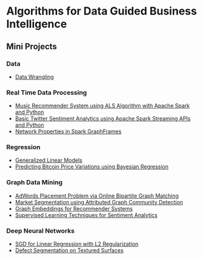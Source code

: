 # Algorithms for Data Guided Business Intelligence

## Mini Projects

### Data 
- [Data Wrangling](https://github.com/hrshagrwl/data-wrangling)

### Real Time Data Processing
- [Music Recommender System using ALS Algorithm with Apache Spark and Python](https://github.com/hrshagrwl/music-recommender)
- [Basic Twitter Sentiment Analytics using Apache Spark Streaming APIs and Python](https://github.com/hrshagrwl/twitter-sentiment-analysis)
- [Network Properties in Spark GraphFrames](https://github.com/hrshagrwl/network-properties-spark-graphframes)

### Regression
- [Generalized Linear Models]()
- [Predicting Bitcoin Price Variations using Bayesian Regression](https://github.com/hrshagrwl/bitcoin-price-variation-using-bayesian-regression)

### Graph Data Mining
- [AdWords Placement Problem via Online Bipartite Graph Matching](https://github.com/hrshagrwl/adword-placement)
- [Market Segmentation using Attributed Graph Community Detection](https://github.com/hrshagrwl/market-segmentation)
- [Graph Embeddings for Recommender Systems](https://github.com/hrshagrwl/graph-embedding)
- [Supervised Learning Techniques for Sentiment Analytics](https://github.com/hrshagrwl/supervised-sentiment-analysis)

### Deep Neural Networks
- [SGD for Linear Regression with L2 Regularization]()
- [Defect Segmentation on Textured Surfaces](https://github.com/hrshagrwl/defect-segmentation)






